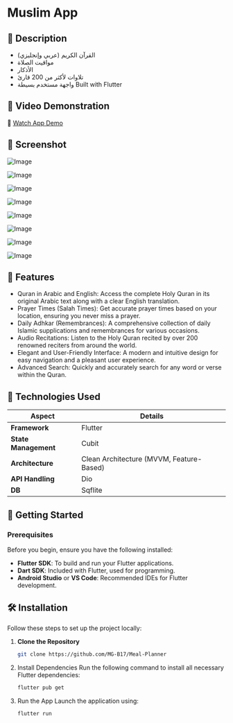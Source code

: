 # Muslim App 


## 📜 Description
 * القرآن الكريم (عربي وإنجليزي)
 * مواقيت الصلاة
 * الأذكار
 * تلاوات لأكثر من 200 قارئ
 * واجهة مستخدم بسيطة
Built with Flutter

## 🎦 Video Demonstration
🎥 [Watch App Demo](https://www.linkedin.com/posts/mostafa-galal-17-n_islamicapp-quran-adhkar-activity-7328923926309330944-a1Eb?utm_source=share&utm_medium=member_desktop&rcm=ACoAAFVnLiUBOzIS2YcbSJ9Dv1tz8wJKu0EsvVo)

## 📱 Screenshot
![Image](https://github.com/user-attachments/assets/adbf36e7-6119-4623-a9bf-e06dea8b5740)

![Image](https://github.com/user-attachments/assets/c87d2ced-dd12-4289-b9f9-084ece403102)

![Image](https://github.com/user-attachments/assets/6b133da4-bf54-46c3-b1e1-a147b23e5c37)

![Image](https://github.com/user-attachments/assets/1001d041-09d5-4465-8a5d-98bd8a8cb592)

![Image](https://github.com/user-attachments/assets/70ca1cfa-801a-4bab-afe6-904bb95e4354)

![Image](https://github.com/user-attachments/assets/3f30e0a9-a74b-40c2-8fef-264ef6bc5fba)

![Image](https://github.com/user-attachments/assets/5db53c93-12ce-4b1c-ab80-c537ab5ba441)

![Image](https://github.com/user-attachments/assets/deee2d57-0060-42d6-b369-502fadbf5b43)

## 🚀 Features
 * Quran in Arabic and English: Access the complete Holy Quran in its original Arabic text along with a clear English translation.
 * Prayer Times (Salah Times): Get accurate prayer times based on your location, ensuring you never miss a prayer.
 * Daily Adhkar (Remembrances): A comprehensive collection of daily Islamic supplications and remembrances for various occasions.
 * Audio Recitations: Listen to the Holy Quran recited by over 200 renowned reciters from around the world.
 * Elegant and User-Friendly Interface: A modern and intuitive design for easy navigation and a pleasant user experience.
 * Advanced Search: Quickly and accurately search for any word or verse within the Quran.



## 🔨 Technologies Used

| **Aspect**             | **Details**                              |
|------------------------|------------------------------------------|
| **Framework**          | Flutter                                  |
| **State Management**   | Cubit                                    |
| **Architecture**       | Clean Architecture (MVVM, Feature-Based) |
| **API Handling**       | Dio                                      |
| **DB**                 | Sqflite                                  |


## 🏡 Getting Started

### Prerequisites
Before you begin, ensure you have the following installed:
- **Flutter SDK**: To build and run your Flutter applications.
- **Dart SDK**: Included with Flutter, used for programming.
- **Android Studio** or **VS Code**: Recommended IDEs for Flutter development.


## 🛠️ Installation

Follow these steps to set up the project locally:

1. **Clone the Repository**
   ```bash
   git clone https://github.com/MG-B17/Meal-Planner
2. Install Dependencies Run the following command to install all necessary Flutter dependencies:
   ```bash
   flutter pub get
3. Run the App Launch the application using:
   ```bash
   flutter run
